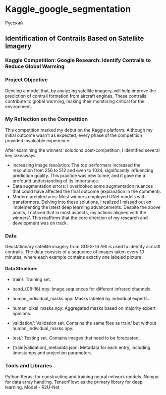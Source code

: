 # Kaggle_google_segmentation

[Русский](README_RUS.md)

## Identification of Contrails Based on Satellite Imagery
### Kaggle Competition: Google Research: Identify Contrails to Reduce Global Warming

### Project Objective
Develop a model that, by analyzing satellite imagery, will help improve the prediction of contrail formation from aircraft engines. These contrails contribute to global warming, making their monitoring critical for the environment.

### My Reflection on the Competition
This competition marked my debut on the Kaggle platform. Although my initial outcome wasn't as expected, every phase of the competition provided invaluable experience.

After examining the winners' solutions post-competition, I identified several key takeaways:

- Increasing image resolution: The top performers increased the resolution from 256 to 512 and even to 1024, significantly influencing prediction quality. This practice was new to me, and it gave me a profound understanding of its importance.
- Data augmentation errors: I overlooked some augmentation nuances that could have affected the final outcome (explanation in the comment).
- Modern architectures: Most winners employed UNet models with transformers. Delving into these solutions, I realized I missed out on implementing the latest deep learning advancements.
Despite the above points, I noticed that in most aspects, my actions aligned with the winners'. This reaffirms that the core direction of my research and development was on track.

### Data
Geostationary satellite imagery from GOES-16 ABI is used to identify aircraft contrails. The data consists of a sequence of images taken every 10 minutes, where each example contains exactly one labeled picture.

#### Data Structure:
- train/: Training set.

- band_{08-16}.npy: Image sequences for different infrared channels.

- human_individual_masks.npy: Masks labeled by individual experts.

- human_pixel_masks.npy: Aggregated masks based on majority expert opinions.

- validation/: Validation set. Contains the same files as train/ but without human_individual_masks.npy.

- test/: Testing set. Contains images that need to be forecasted.

- {train|validation}_metadata.json: Metadata for each entry, including timestamps and projection parameters.

### Tools and Libraries
Python
Keras: for constructing and training neural network models.
Numpy: for data array handling.
TensorFlow: as the primary library for deep learning.
Model - R2U-Net
